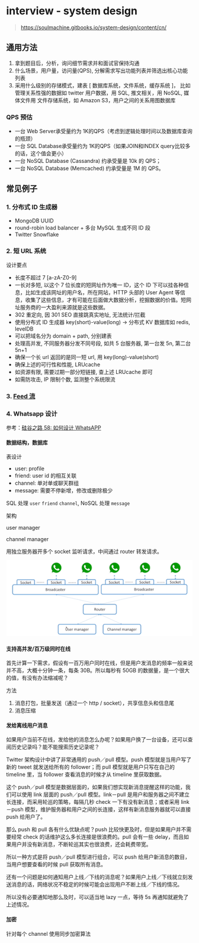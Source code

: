 # interview - system design

> https://soulmachine.gitbooks.io/system-design/content/cn/

## 通用方法

1. 拿到题目后，分析，询问细节需求并和面试官保持沟通
2. 什么场景，用户量，访问量(QPS), 分解需求写出功能列表并筛选出核心功能列表
3. 采用什么级别的存储模式，建表 [ 数据库系统，文件系统，缓存系统 ]， 比如管理关系性强的数据如 twitter 用户数据，用 SQL, 推文相关，用 NoSQL, 媒体文件用 文件存储系统，如 Amazon S3，用户之间的关系用图数据库

### QPS 预估

- 一台 Web Server承受量约为 1K的QPS（考虑到逻辑处理时间以及数据库查询的瓶颈）
- 一台 SQL Database承受量约为 1K的QPS（如果JOIN和INDEX query比较多的话，这个值会更小）
- 一台 NoSQL Database (Cassandra) 约承受量是 10k 的 QPS；
- 一台 NoSQL Database (Memcached) 约承受量是 1M 的 QPS。

## 常见例子

### 1. 分布式 ID 生成器

- MongoDB UUID
- round-robin load balancer + 多台 MySQL 生成不同 ID 段
- Twitter Snowflake

### 2. 短 URL 系统

设计要点

- 长度不超过 7 [a-zA-Z0-9]
- 一长对多短, 以这个 7 位长度的短网址作为唯一 ID，这个 ID 下可以挂各种信息，比如生成该网址的用户名，所在网站，HTTP 头部的 User Agent 等信息，收集了这些信息，才有可能在后面做大数据分析，挖掘数据的价值。短网址服务商的一大盈利来源就是这些数据。
- 302 重定向, 因 301 SEO 直接跳真实地址, 无法统计/拦截
- 使用分布式 ID 生成器 key(short)-value(long) -> 分布式 KV 数据库如 redis, levelDB
- 可以把域名分为 domain + path, 分别建表
- 处理高并发, 不同服务器分发不同号段, 如共 5 台服务器, 第一台发 5n, 第二台 5n+1
- 确保一个长 url 返回的是同一短 url, 用 key(long)-value(short)
- 确保上述的可行性和性能, LRUcache
- 如资源有限, 需要过期一部分短链接, 查上述 LRUcache 即可
- 如需防攻击, IP 限制个数, 监测整个系统限流

### 3. [Feed 流](https://zhuanlan.zhihu.com/p/30226315)

### 4. Whatsapp 设计

参考：[硅谷之路 58: 如何设计 WhatsAPP](https://zhuanlan.zhihu.com/p/20923244)

#### 数据结构，数据库

表设计

- user: profile
- friend: user id 的相互关联
- channel: 单对单或聊天群组
- message: 需要不停新增，修改或删除极少

SQL 处理 `user` `friend` `channel`, NoSQL 处理 `message`

架构

user manager

channel manager

用独立服务器开多个 socket 监听请求，中间通过 router 转发请求。

![Whatsapp Server](../../assets/img/interview-system-design-whatsapp.png)

#### 支持高并发/百万级同时在线

首先计算一下需求，假设有一百万用户同时在线，但是用户发消息的频率一般来说并不高，大概十分钟一条，每条 30B。所以每秒有 50GB 的数据量，是一个很大的值，有没有办法缩减呢？

方法

1. 消息打包，批量发送（通过一个 http / socket），共享信息头和信息尾
2. 消息压缩

#### 发给离线用户消息

如果用户当前不在线，发给他的消息怎么办呢？如果用户换了一台设备，还可以查阅历史记录吗？能不能搜索历史记录呢？

Twitter 架构设计中讲了非常通用的 push／pull 模型。push 模型就是当用户写了新的 tweet 就发送给所有的 follower；而 pull 模型就是用户只写在自己的 timeline 里，当 follower 查看消息的时候才从 timeline 里获取数据。

这个 push／pull 模型是数据层面的，如果我们想实现新消息提醒这样的功能，我们可以使用 link 层面的 push／pull 模型。link－pull 是用户和服务器之间不建立长连接，而采用轮巡的策略，每隔几秒 check 一下有没有新消息；或者采用 link－push 模型，维护服务器和用户之间的长连接，这样有新消息服务器就可以直接 push 给用户了。

那么 push 和 pull 各有什么优缺点呢？push 比较快更及时，但是如果用户并不需要经常 check 的话维护这么多长连接是很浪费的。pull 会有一些 delay，而且如果用户并没有新消息，不断轮巡其实也很浪费，还会耗费带宽。

所以一种方式是将 push／pull 模型进行组合，可以 push 给用户新消息的数目，当用户想要查看的时候 pull 获取所有消息。

还有一个问题是如何通知用户上线／下线的消息呢？如果用户上线／下线就立刻发送消息的话，网络状况不稳定的时候可能会出现用户不断上线／下线的情况。

所以没有必要通知地那么及时，可以适当地 lazy 一点，等待 5s 再通知就避免了上述情况。

#### 加密

针对每个 channel 使用同步加密算法
